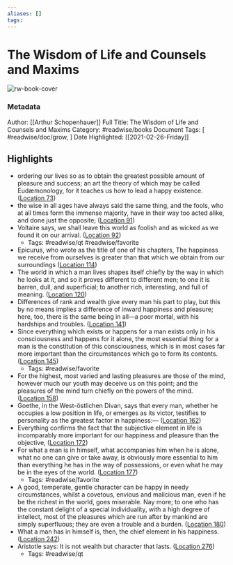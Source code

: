 ```yaml
---
aliases: []
tags:
---
```

# The Wisdom of Life and Counsels and Maxims

![rw-book-cover](https://m.media-amazon.com/images/I/51LImC-V1IL._SY160.jpg)
### Metadata
Author: [[Arthur Schopenhauer]]
Full Title: The Wisdom of Life and Counsels and Maxims
Category: #readwise/books
Document Tags: [ #readwise/doc/grow, ]
Date Highlighted: [[2021-02-26-Friday]]

## Highlights
- ordering our lives so as to obtain the greatest possible amount of pleasure and success; an art the theory of which may be called Eudæmonology, for it teaches us how to lead a happy existence. ([Location 73](https://readwise.io/to_kindle?action=open&asin=B000FC26NM&location=73))
- the wise in all ages have always said the same thing, and the fools, who at all times form the immense majority, have in their way too acted alike, and done just the opposite; ([Location 91](https://readwise.io/to_kindle?action=open&asin=B000FC26NM&location=91))
- Voltaire says, we shall leave this world as foolish and as wicked as we found it on our arrival. ([Location 92](https://readwise.io/to_kindle?action=open&asin=B000FC26NM&location=92))
    - Tags: #readwise/qt #readwise/favorite 
- Epicurus, who wrote as the title of one of his chapters, The happiness we receive from ourselves is greater than that which we obtain from our surroundings ([Location 114](https://readwise.io/to_kindle?action=open&asin=B000FC26NM&location=114))
- The world in which a man lives shapes itself chiefly by the way in which he looks at it, and so it proves different to different men; to one it is barren, dull, and superficial; to another rich, interesting, and full of meaning. ([Location 120](https://readwise.io/to_kindle?action=open&asin=B000FC26NM&location=120))
- Differences of rank and wealth give every man his part to play, but this by no means implies a difference of inward happiness and pleasure; here, too, there is the same being in all—a poor mortal, with his hardships and troubles. ([Location 141](https://readwise.io/to_kindle?action=open&asin=B000FC26NM&location=141))
- Since everything which exists or happens for a man exists only in his consciousness and happens for it alone, the most essential thing for a man is the constitution of this consciousness, which is in most cases far more important than the circumstances which go to form its contents. ([Location 145](https://readwise.io/to_kindle?action=open&asin=B000FC26NM&location=145))
    - Tags: #readwise/favorite 
- For the highest, most varied and lasting pleasures are those of the mind, however much our youth may deceive us on this point; and the pleasures of the mind turn chiefly on the powers of the mind. ([Location 158](https://readwise.io/to_kindle?action=open&asin=B000FC26NM&location=158))
- Goethe, in the West-östlichen Divan, says that every man, whether he occupies a low position in life, or emerges as its victor, testifies to personality as the greatest factor in happiness:— ([Location 162](https://readwise.io/to_kindle?action=open&asin=B000FC26NM&location=162))
- Everything confirms the fact that the subjective element in life is incomparably more important for our happiness and pleasure than the objective, ([Location 172](https://readwise.io/to_kindle?action=open&asin=B000FC26NM&location=172))
- For what a man is in himself, what accompanies him when he is alone, what no one can give or take away, is obviously more essential to him than everything he has in the way of possessions, or even what he may be in the eyes of the world. ([Location 177](https://readwise.io/to_kindle?action=open&asin=B000FC26NM&location=177))
    - Tags: #readwise/favorite 
- A good, temperate, gentle character can be happy in needy circumstances, whilst a covetous, envious and malicious man, even if he be the richest in the world, goes miserable. Nay more; to one who has the constant delight of a special individuality, with a high degree of intellect, most of the pleasures which are run after by mankind are simply superfluous; they are even a trouble and a burden. ([Location 180](https://readwise.io/to_kindle?action=open&asin=B000FC26NM&location=180))
- What a man has in himself is, then, the chief element in his happiness. ([Location 242](https://readwise.io/to_kindle?action=open&asin=B000FC26NM&location=242))
- Aristotle says: It is not wealth but character that lasts. ([Location 276](https://readwise.io/to_kindle?action=open&asin=B000FC26NM&location=276))
    - Tags: #readwise/qt 

